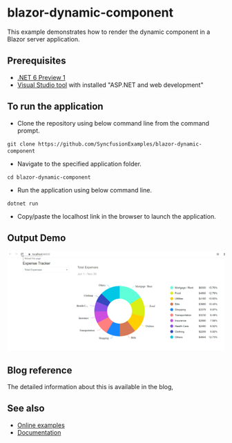 # blazor-dynamic-component

This example demonstrates how to render the dynamic component in a Blazor server application.

## Prerequisites

- [.NET 6 Preview 1](https://dotnet.microsoft.com/download/dotnet/6.0)
- [Visual Studio tool](https://visualstudio.microsoft.com/vs/) with installed "ASP.NET and web development"

## To run the application

* Clone the repository using below command line from the command prompt.

```
git clone https://github.com/SyncfusionExamples/blazor-dynamic-component
```

* Navigate to the specified application folder.

```
cd blazor-dynamic-component
```

* Run the application using below command line.

```
dotnet run
```

* Copy/paste the localhost link in the browser to launch the application.

## Output Demo


![Output Demo](./wwwroot/styles/dynamic_component_example.gif)


## Blog reference

The detailed information about this is available in the blog,  

## See also

* [Online examples](https://blazor.syncfusion.com)
* [Documentation](https://blazor.syncfusion.com/documentation/introduction/)